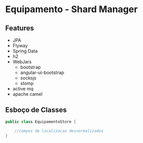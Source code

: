 Equipamento - Shard Manager
===========================

Features
--------

* JPA
* Flyway
* Spring Data
* h2
* WebJars
    * bootstrap
    * angular-ui-bootstrap
    * socksjs
    * stomp
* active mq
* apache camel

Esboço de Classes
-----------------

```java
public class EquipamentoStore {

    //campos de localizacao desnormalizados
}
```
